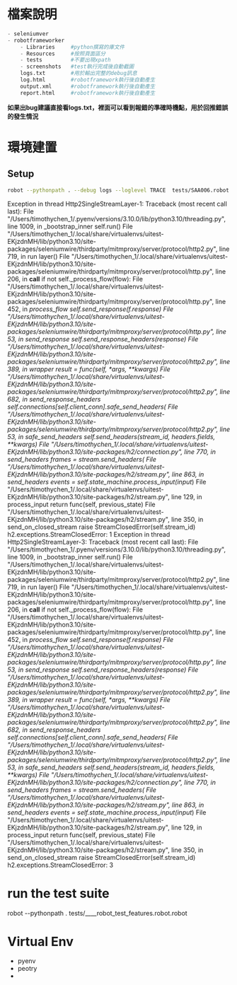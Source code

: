 # 檔案說明
```python
- seleniumver
- robotframeworker
    - Libraries     #python撰寫的庫文件
    - Resources     #按照頁面區分
    - tests         #不要出現xpath
    - screenshots   #test執行完成後自動截圖
    logs.txt        #用於輸出完整的debug訊息
    log.html        #robotframework執行後自動產生
    output.xml      #robotframework執行後自動產生
    report.html     #robotframework執行後自動產生
```

**如果出bug建議直接看logs.txt，裡面可以看到報錯的準確時機點，用於回推錯誤的發生情況**

# 環境建置
## Setup






```bash
robot --pythonpath . --debug logs --loglevel TRACE  tests/SAA006.robot
```


















Exception in thread Http2SingleStreamLayer-1:
Traceback (most recent call last):
  File "/Users/timothychen_1/.pyenv/versions/3.10.0/lib/python3.10/threading.py", line 1009, in _bootstrap_inner
    self.run()
  File "/Users/timothychen_1/.local/share/virtualenvs/uitest-EKjzdnMH/lib/python3.10/site-packages/seleniumwire/thirdparty/mitmproxy/server/protocol/http2.py", line 719, in run
    layer()
  File "/Users/timothychen_1/.local/share/virtualenvs/uitest-EKjzdnMH/lib/python3.10/site-packages/seleniumwire/thirdparty/mitmproxy/server/protocol/http.py", line 206, in __call__
    if not self._process_flow(flow):
  File "/Users/timothychen_1/.local/share/virtualenvs/uitest-EKjzdnMH/lib/python3.10/site-packages/seleniumwire/thirdparty/mitmproxy/server/protocol/http.py", line 452, in _process_flow
    self.send_response(f.response)
  File "/Users/timothychen_1/.local/share/virtualenvs/uitest-EKjzdnMH/lib/python3.10/site-packages/seleniumwire/thirdparty/mitmproxy/server/protocol/http.py", line 53, in send_response
    self.send_response_headers(response)
  File "/Users/timothychen_1/.local/share/virtualenvs/uitest-EKjzdnMH/lib/python3.10/site-packages/seleniumwire/thirdparty/mitmproxy/server/protocol/http2.py", line 389, in wrapper
    result = func(self, *args, **kwargs)
  File "/Users/timothychen_1/.local/share/virtualenvs/uitest-EKjzdnMH/lib/python3.10/site-packages/seleniumwire/thirdparty/mitmproxy/server/protocol/http2.py", line 682, in send_response_headers
    self.connections[self.client_conn].safe_send_headers(
  File "/Users/timothychen_1/.local/share/virtualenvs/uitest-EKjzdnMH/lib/python3.10/site-packages/seleniumwire/thirdparty/mitmproxy/server/protocol/http2.py", line 53, in safe_send_headers
    self.send_headers(stream_id, headers.fields, **kwargs)
  File "/Users/timothychen_1/.local/share/virtualenvs/uitest-EKjzdnMH/lib/python3.10/site-packages/h2/connection.py", line 770, in send_headers
    frames = stream.send_headers(
  File "/Users/timothychen_1/.local/share/virtualenvs/uitest-EKjzdnMH/lib/python3.10/site-packages/h2/stream.py", line 863, in send_headers
    events = self.state_machine.process_input(input_)
  File "/Users/timothychen_1/.local/share/virtualenvs/uitest-EKjzdnMH/lib/python3.10/site-packages/h2/stream.py", line 129, in process_input
    return func(self, previous_state)
  File "/Users/timothychen_1/.local/share/virtualenvs/uitest-EKjzdnMH/lib/python3.10/site-packages/h2/stream.py", line 350, in send_on_closed_stream
    raise StreamClosedError(self.stream_id)
h2.exceptions.StreamClosedError: 1
Exception in thread Http2SingleStreamLayer-3:
Traceback (most recent call last):
  File "/Users/timothychen_1/.pyenv/versions/3.10.0/lib/python3.10/threading.py", line 1009, in _bootstrap_inner
    self.run()
  File "/Users/timothychen_1/.local/share/virtualenvs/uitest-EKjzdnMH/lib/python3.10/site-packages/seleniumwire/thirdparty/mitmproxy/server/protocol/http2.py", line 719, in run
    layer()
  File "/Users/timothychen_1/.local/share/virtualenvs/uitest-EKjzdnMH/lib/python3.10/site-packages/seleniumwire/thirdparty/mitmproxy/server/protocol/http.py", line 206, in __call__
    if not self._process_flow(flow):
  File "/Users/timothychen_1/.local/share/virtualenvs/uitest-EKjzdnMH/lib/python3.10/site-packages/seleniumwire/thirdparty/mitmproxy/server/protocol/http.py", line 452, in _process_flow
    self.send_response(f.response)
  File "/Users/timothychen_1/.local/share/virtualenvs/uitest-EKjzdnMH/lib/python3.10/site-packages/seleniumwire/thirdparty/mitmproxy/server/protocol/http.py", line 53, in send_response
    self.send_response_headers(response)
  File "/Users/timothychen_1/.local/share/virtualenvs/uitest-EKjzdnMH/lib/python3.10/site-packages/seleniumwire/thirdparty/mitmproxy/server/protocol/http2.py", line 389, in wrapper
    result = func(self, *args, **kwargs)
  File "/Users/timothychen_1/.local/share/virtualenvs/uitest-EKjzdnMH/lib/python3.10/site-packages/seleniumwire/thirdparty/mitmproxy/server/protocol/http2.py", line 682, in send_response_headers
    self.connections[self.client_conn].safe_send_headers(
  File "/Users/timothychen_1/.local/share/virtualenvs/uitest-EKjzdnMH/lib/python3.10/site-packages/seleniumwire/thirdparty/mitmproxy/server/protocol/http2.py", line 53, in safe_send_headers
    self.send_headers(stream_id, headers.fields, **kwargs)
  File "/Users/timothychen_1/.local/share/virtualenvs/uitest-EKjzdnMH/lib/python3.10/site-packages/h2/connection.py", line 770, in send_headers
    frames = stream.send_headers(
  File "/Users/timothychen_1/.local/share/virtualenvs/uitest-EKjzdnMH/lib/python3.10/site-packages/h2/stream.py", line 863, in send_headers
    events = self.state_machine.process_input(input_)
  File "/Users/timothychen_1/.local/share/virtualenvs/uitest-EKjzdnMH/lib/python3.10/site-packages/h2/stream.py", line 129, in process_input
    return func(self, previous_state)
  File "/Users/timothychen_1/.local/share/virtualenvs/uitest-EKjzdnMH/lib/python3.10/site-packages/h2/stream.py", line 350, in send_on_closed_stream
    raise StreamClosedError(self.stream_id)
h2.exceptions.StreamClosedError: 3

###




# run the test suite
robot --pythonpath . tests/____robot_test_features.robot.robot

# Virtual Env
- pyenv
- peotry
- 